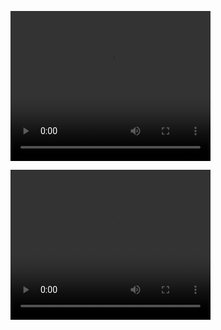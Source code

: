 
<video width="320" height="240" controls> <source src="images-task2/Counting up.mp4" type="video/mp4"></video>

<video width="320" height="240" controls> <source src="images-task2/Task 2 - Challenge.mp4" type="video/mp4"> </video>
